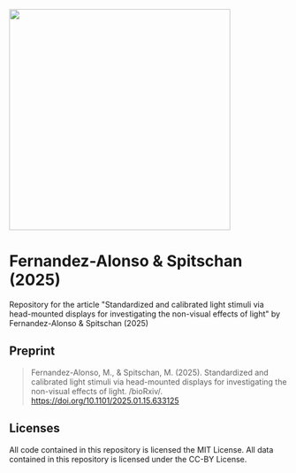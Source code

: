<img src="https://github.com/tscnlab/Templates/blob/main/logo/logo_with_text-01.png" width="400"/>

# Fernandez-Alonso & Spitschan (2025)

Repository for the article "Standardized and calibrated light stimuli via head-mounted displays for investigating the non-visual effects of light" by Fernandez-Alonso & Spitschan (2025)

## Preprint

> Fernandez-Alonso, M., & Spitschan, M. (2025). Standardized and calibrated light stimuli via head-mounted displays for investigating the non-visual effects of light. /bioRxiv/. https://doi.org/10.1101/2025.01.15.633125

## Licenses

All code contained in this repository is licensed the MIT License. All data contained in this repository is licensed under the CC-BY License.
